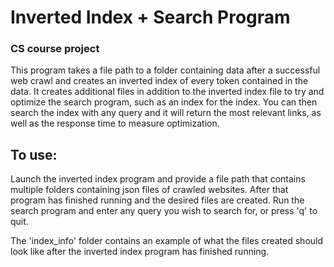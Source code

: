 # Inverted Index + Search Program 
### CS course project

This program takes a file path to a folder containing data after a successful web crawl and creates an inverted index of every token contained in the data. It creates additional files in addition to the inverted index file to try and optimize the search program, such as an index for the index. You can then search the index with any query and it will return the most relevant links, as well as the response time to measure optimization.

## To use:

Launch the inverted index program and provide a file path that contains multiple folders containing json files of crawled websites. After that program has finished running and the desired files are created. Run the search program and enter any query you wish to search for, or press 'q' to quit.

The 'index_info' folder contains an example of what the files created should look like after the inverted index program has finished running.